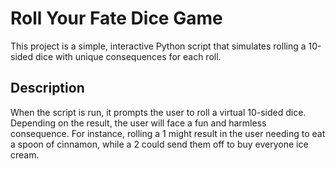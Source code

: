 # Roll Your Fate Dice Game

This project is a simple, interactive Python script that simulates rolling a 10-sided dice with unique consequences for each roll.

## Description

When the script is run, it prompts the user to roll a virtual 10-sided dice. Depending on the result, the user will face a fun and harmless consequence. For instance, rolling a 1 might result in the user needing to eat a spoon of cinnamon, while a 2 could send them off to buy everyone ice cream.
